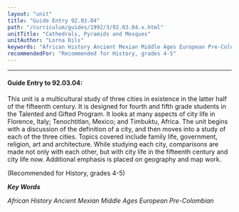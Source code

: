 ```yaml
---
layout: "unit"
title: "Guide Entry 92.03.04"
path: "/curriculum/guides/1992/3/92.03.04.x.html"
unitTitle: "Cathedrals, Pyramids and Mosques"
unitAuthor: "Lorna Dils"
keywords: "African History Ancient Mexian Middle Ages European Pre-Colombian"
recommendedFor: "Recommended for History, grades 4-5"
---
```

<body>
<hr/>
<h4>
Guide Entry to 92.03.04:
</h4>
This unit is a multicultural study of three cities in existence in the latter half of the fifteenth century.  It is designed for fourth and fifth grade students in the Talented and Gifted Program.  It looks at many aspects of city life in Florence, Italy; Tenochtitlan, Mexico; and Timbuktu, Africa.  The unit begins with a discussion of the definition of a city, and then moves into a study of each of the three cities.  Topics covered include family life, government, religion, art and architecture.  While studying each city, comparisons are made not only with each other, but with city life in the fifteenth century and city life now.  Additional emphasis is placed on geography and map work.
<p>
(Recommended for History, grades 4-5)
</p>
<p>
<b>
<i>
Key Words
</i>
</b>
<br/>
</p>
<p>
<i>
African History Ancient Mexian Middle Ages European Pre-Colombian
</i>
</p>
</body>